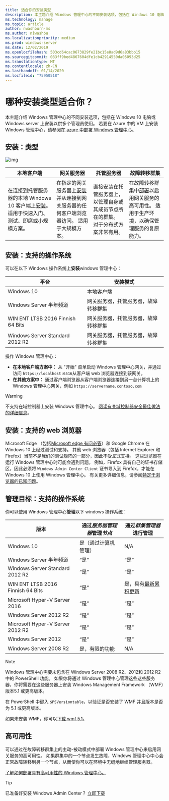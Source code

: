 ```yaml
---
title: 适合你的安装类型
description: 本主题介绍 Windows 管理中心的不同安装选项，包括在 Windows 10 电脑或 Windows server 上安装以供多个管理员使用。
ms.technology: manage
ms.topic: article
author: nwashburn-ms
ms.author: niwashbu
ms.localizationpriority: medium
ms.prod: windows-server
ms.date: 12/02/2019
ms.openlocfilehash: 503cd64cac0673829fe21bc15e8ad9d6a83bbb15
ms.sourcegitcommit: 083ff9bed4867604dfe1cb42914550da05093d25
ms.translationtype: MT
ms.contentlocale: zh-CN
ms.lasthandoff: 01/14/2020
ms.locfileid: "75950518"
---
```

# <a name="what-type-of-installation-is-right-for-you"></a>哪种安装类型适合你？

本主题介绍 Windows 管理中心的不同安装选项，包括在 Windows 10 电脑或 Windows server 上安装以供多个管理员使用。 若要在 Azure 中的 VM 上安装 Windows 管理中心，请参阅[在 azure 中部署 Windows 管理中心](../azure/deploy-wac-in-azure.md)。

## <a name="installation-types"></a>安装：类型

![img](../media/deployment-options/install-options.PNG)

| 本地客户端                                | 网关服务器                                  | 托管服务器                               | 故障转移群集                           |
|---------------------------------------------|-------------------------------------------------|----------------------------------------------|--------------------------------------------|
| 在连接到托管服务器的本地 Windows 10 客户端上[安装](../deploy/install.md)。  适用于快速入门、测试、即席或小规模方案。 |在指定的网关服务器上[安装](../deploy/install.md)并从连接到网关服务器的任何客户端浏览器访问。  适用于大规模方案。 | 直接[安装](../deploy/install.md)在托管服务器上，以管理自身或其成员节点所在的群集。  对于分布式方案非常有用。 | 在故障转移群集中[部署](#high-availability)以启用网关服务的高可用性。 适用于生产环境，以确保管理服务的复原能力。 |

## <a name="installation-supported-operating-systems"></a>安装：支持的操作系统

可以在以下 Windows 操作系统上**安装**windows 管理中心：

| **平台**                       | **安装模式** |
| -----------------------------------| --------------------- |
| Windows 10                         | 本地客户端 |
| Windows Server 半年频道 | 网关服务器，托管服务器，故障转移群集 |
| WIN ENT LTSB 2016 Finnish 64 Bits                | 网关服务器，托管服务器，故障转移群集 |
| Windows Server Standard 2012 R2                | 网关服务器，托管服务器，故障转移群集 |

操作 Windows 管理中心：

- **在本地客户端方案中：** 从 "开始" 菜单启动 Windows 管理中心网关，并通过访问 `https://localhost:6516`从客户端 web 浏览器连接到该网关。
- **在其他方案中：** 通过客户端浏览器从客户端浏览器连接到另一台计算机上的 Windows 管理中心网关，例如 `https://servername.contoso.com`

> [!WARNING]
> 不支持在域控制器上安装 Windows 管理中心。 [阅读有关域控制器安全最佳做法的详细信息](https://docs.microsoft.com/windows-server/identity/ad-ds/plan/security-best-practices/securing-domain-controllers-against-attack)。

## <a name="installation-supported-web-browsers"></a>安装：支持的 web 浏览器

Microsoft Edge （包括[Microsoft edge 有问必答](https://microsoftedgeinsider.com)）和 Google Chrome 在 Windows 10 上经过测试和支持。 其他 web 浏览器（包括 Internet Explorer 和 Firefox）当前不是我们的测试矩阵的一部分，因此不受*正式*支持。 这些浏览器在运行 Windows 管理中心时可能会遇到问题。 例如，Firefox 具有自己的证书存储区，因此必须将 `Windows Admin Center Client` 证书导入到 Firefox，才能在 Windows 10 上使用 Windows 管理中心。 有关更多详细信息，请参阅[特定于浏览器的已知问题](../support/known-issues.md#browser-specific-issues)。

## <a name="management-target-supported-operating-systems"></a>管理目标：支持的操作系统

你可以使用 Windows 管理中心**管理**以下 windows 操作系统：

| 版本 | 通过*服务器管理器*管理*节点* | 通过*群集管理器*进行管理 |
| ------------------------- |--------------- | ----- |
| Windows 10 | 是（通过计算机管理） | N/A |
| Windows Server 半年频道 | “是” | “是” |
| Windows Server Standard 2012 R2 | “是” | “是” |
| WIN ENT LTSB 2016 Finnish 64 Bits | “是” | 是，具有[最新累积更新](../use/manage-hyper-converged.md#prepare-your-windows-server-2016-cluster-for-windows-admin-center) |
| Microsoft Hyper-V Server 2016 | “是” | “是” |
| Windows Server 2012 R2 | “是” | “是” |
| Microsoft Hyper-V Server 2012 R2 | “是” | “是” |
| Windows Server 2012 | “是” | “是” |
| Windows Server 2008 R2 | 是，有限的功能 | N/A |

> [!NOTE]
> Windows 管理中心需要未包含在 Windows Server 2008 R2、2012和 2012 R2 中的 PowerShell 功能。 如果你将通过 Windows 管理中心管理这些这些服务器，你将需要在这些服务器上安装 Windows Management Framework （WMF）版本5.1 或更高版本。
> 
> 在 PowerShell 中键入 `$PSVersiontable`，以验证是否安装了 WMF 并且版本是否为 5.1 或更高版本。 
> 
> 如果未安装 WMF，你可以[下载 wmf 5.1](https://www.microsoft.com/download/details.aspx?id=54616)。

## <a name="high-availability"></a>高可用性

可以通过在故障转移群集上的主动-被动模式中部署 Windows 管理中心来启用网关服务的高可用性。 如果群集中的一个节点发生故障，Windows 管理中心中心会正常故障转移到另一个节点，从而使你可以在环境中无缝地继续管理服务器。

[了解如何部署具有高可用性的 Windows 管理中心。](../deploy/high-availability.md)

> [!Tip]
> 已准备好安装 Windows Admin Center？ [立即下载](https://aka.ms/windowsadmincenter)
